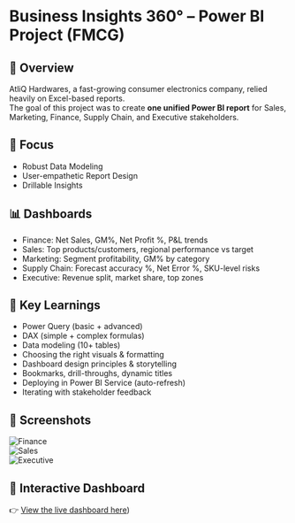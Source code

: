 # Business Insights 360° – Power BI Project (FMCG)

## 📌 Overview
AtliQ Hardwares, a fast-growing consumer electronics company, relied heavily on Excel-based reports.  
The goal of this project was to create **one unified Power BI report** for Sales, Marketing, Finance, Supply Chain, and Executive stakeholders.

## 🎯 Focus
- Robust Data Modeling  
- User-empathetic Report Design  
- Drillable Insights  

## 📊 Dashboards
- Finance: Net Sales, GM%, Net Profit %, P&L trends  
- Sales: Top products/customers, regional performance vs target  
- Marketing: Segment profitability, GM% by category  
- Supply Chain: Forecast accuracy %, Net Error %, SKU-level risks  
- Executive: Revenue split, market share, top zones  

## 🧠 Key Learnings
- Power Query (basic + advanced)  
- DAX (simple + complex formulas)  
- Data modeling (10+ tables)  
- Choosing the right visuals & formatting  
- Dashboard design principles & storytelling  
- Bookmarks, drill-throughs, dynamic titles  
- Deploying in Power BI Service (auto-refresh)  
- Iterating with stakeholder feedback  

## 📸 Screenshots
![Finance](screenshots/finance_overview.png)  
![Sales](screenshots/sales_performance.png)  
![Executive](screenshots/executive_summary.png)  

## 🔗 Interactive Dashboard
👉 [View the live dashboard here](https://app.powerbi.com/view?r=eyJrIjoiZTk4ZWEyODktNjgzYy00ODA2LTg1NzMtZmY1MTExNTZjMmZjIiwidCI6ImM2ZTU0OWIzLTVmNDUtNDAzMi1hYWU5LWQ0MjQ0ZGM1YjJjNCJ9))
